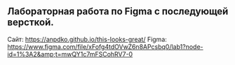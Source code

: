 ## Лабораторная работа по Figma с последующей версткой. 
Сайт:
https://anpdko.github.io/this-looks-great/
Figma: 
https://www.figma.com/file/xFofg4tdOVwZ6n8APcsbq0/lab1?node-id=1%3A2&amp;t=mwQY1c7mFSCohRV7-0

